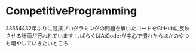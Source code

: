 # CompetitiveProgramming
33554432年ぶりに競技プログラミングの問題を解いたコードをGitHubに反映させる計画が行われています
しばらくはAtCoderが中心で慣れたらほかのやつも増やしていきたいところ